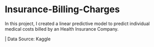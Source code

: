 # Insurance-Billing-Charges
In this project, I created a linear predictive model to  predict individual medical costs billed by an Health Insurance Company.

| Data Source: Kaggle
